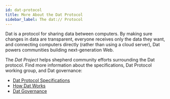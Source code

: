 ```yaml
---
id: dat-protocol
title: More About the Dat Protocol
sidebar_label: The dat:// Protocol
---
```


Dat is a protocol for sharing data between computers. By making sure changes in data are transparent, everyone receives only the data they want, and connecting computers directly (rather than using a cloud server), Dat powers communities building next-generation Web.

The *Dat Project* helps shepherd community efforts surrounding the Dat protocol. Find more information about the specifications, Dat Protocol working group, and Dat governance:

* [Dat Protocol Specifications](https://www.datprotocol.com/)
* [How Dat Works](https://datprotocol.github.io/how-dat-works/)
* [Dat Governance](https://github.com/datproject/governance)

